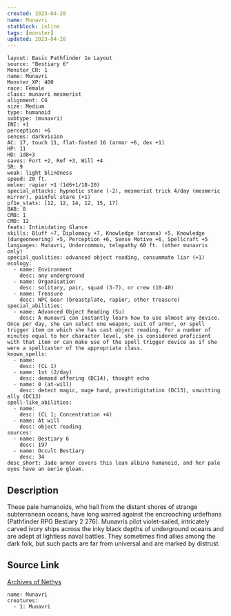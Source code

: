 ```yaml
---
created: 2023-04-28
name: Munavri
statblock: inline
tags: [monster]
updated: 2023-04-28
---
```

```statblock
layout: Basic Pathfinder 1e Layout
source: "Bestiary 6"
Monster_CR: 1
name: Munavri
Monster_XP: 400
race: Female
class: munavri mesmerist
alignment: CG
size: Medium
type: humanoid
subtype: (munavri)
INI: +1
perception: +6
senses: darkvision
AC: 17, touch 11, flat-footed 16 (armor +6, dex +1)
HP: 11
HD: 1d8+3
saves: Fort +2, Ref +3, Will +4
SR: 9
weak: light blindness
speed: 20 ft.
melee: rapier +1 (1d6+1/18-20)
special_attacks: hypnotic stare (-2), mesmerist trick 4/day (mesmeric mirror), painful stare (+1)
pf1e_stats: [12, 12, 14, 12, 15, 17]
BAB: 0
CMB: 1
CMD: 12
feats: Intimidating Glance
skills: Bluff +7, Diplomacy +7, Knowledge (arcana) +5, Knowledge (dungeoneering) +5, Perception +6, Sense Motive +6, Spellcraft +5
languages: Munavri, Undercommon, telepathy 60 ft. (other munavris only)
special_qualities: advanced object reading, consummate liar (+1)
ecology:
  - name: Environment
    desc: any underground
  - name: Organisation
    desc: solitary, pair, squad (3-7), or crew (10-40)
  - name: Treasure
    desc: NPC Gear (breastplate, rapier, other treasure)
special_abilities:
  - name: Advanced Object Reading (Su)
    desc: A munavri can instantly learn how to use almost any device. Once per day, she can select one weapon, suit of armor, or spell trigger item on which she has cast object reading. For a number of minutes equal to her character level, she is considered proficient with that item or can make use of the spell trigger device as if she were a spellcaster of the appropriate class.
known_spells:
  - name:
    desc: (CL 1)
  - name: 1st (2/day)
    desc: demand offering (DC14), thought echo
  - name: 0 (at-will)
    desc: detect magic, mage hand, prestidigitation (DC13), unwitting ally (DC13)
spell-like_abilities:
  - name:
    desc: (CL 1; Concentration +4)
  - name: At will
    desc: object reading
sources:
  - name: Bestiary 6
    desc: 197
  - name: Occult Bestiary
    desc: 34
desc_short: Jade armor covers this lean albino humanoid, and her pale eyes have an eerie gleam.
```
## Description
These pale humanoids, who hail from the distant shores of strange subterranean oceans, have long warred against the encroaching urdefhans (Pathfinder RPG Bestiary 2 276). Munavris pilot violet-sailed, intricately carved ivory ships across the inky black depths of underground oceans and are adept at lightless naval battles. They sometimes find allies among the dark folk, but such pacts are far from universal and are marked by distrust.
## Source Link
[Archives of Nethys](https://aonprd.com/MonsterDisplay.aspx?ItemName=Munavri)
```encounter-table
name: Munavri
creatures:
  - 1: Munavri
```
